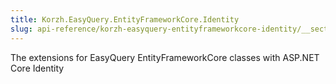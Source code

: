 ```yaml
---
title: Korzh.EasyQuery.EntityFrameworkCore.Identity
slug: api-reference/korzh-easyquery-entityframeworkcore-identity/__section
---
```

The extensions for EasyQuery EntityFrameworkCore classes with ASP.NET Core Identity